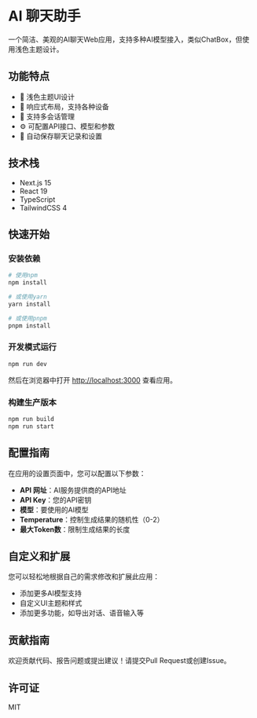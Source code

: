 # AI 聊天助手

一个简洁、美观的AI聊天Web应用，支持多种AI模型接入，类似ChatBox，但使用浅色主题设计。

## 功能特点

- 🎨 浅色主题UI设计
- 📱 响应式布局，支持各种设备
- 💬 支持多会话管理
- ⚙️ 可配置API接口、模型和参数
- 💾 自动保存聊天记录和设置

## 技术栈

- Next.js 15
- React 19
- TypeScript
- TailwindCSS 4

## 快速开始

### 安装依赖

```bash
# 使用npm
npm install

# 或使用yarn
yarn install

# 或使用pnpm
pnpm install
```

### 开发模式运行

```bash
npm run dev
```

然后在浏览器中打开 [http://localhost:3000](http://localhost:3000) 查看应用。

### 构建生产版本

```bash
npm run build
npm run start
```

## 配置指南

在应用的设置页面中，您可以配置以下参数：

- **API 网址**：AI服务提供商的API地址
- **API Key**：您的API密钥
- **模型**：要使用的AI模型
- **Temperature**：控制生成结果的随机性（0-2）
- **最大Token数**：限制生成结果的长度

## 自定义和扩展

您可以轻松地根据自己的需求修改和扩展此应用：

- 添加更多AI模型支持
- 自定义UI主题和样式
- 添加更多功能，如导出对话、语音输入等

## 贡献指南

欢迎贡献代码、报告问题或提出建议！请提交Pull Request或创建Issue。

## 许可证

MIT
